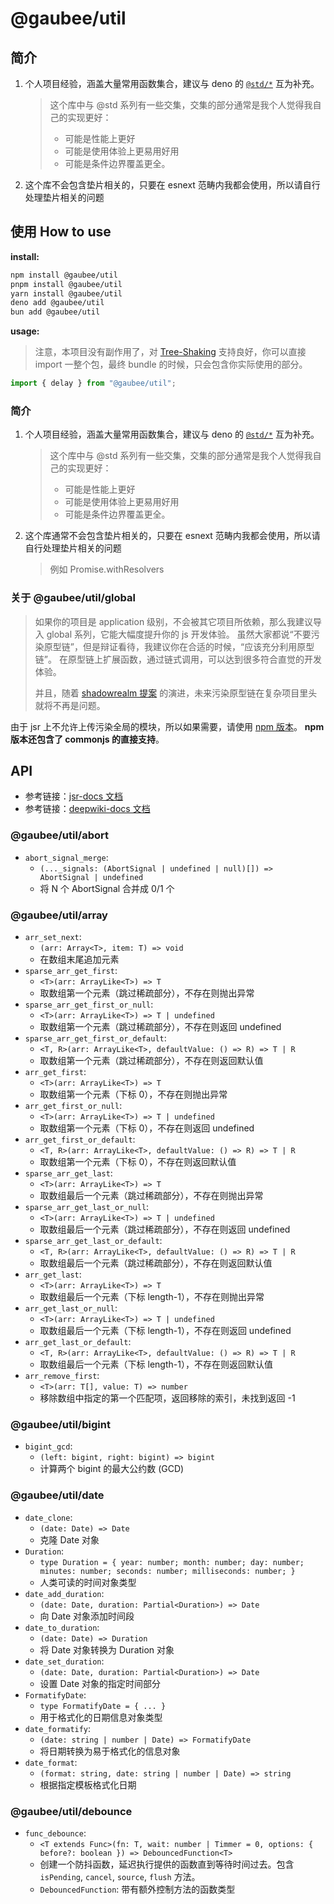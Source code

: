 # @gaubee/util

## 简介

1. 个人项目经验，涵盖大量常用函数集合，建议与 deno 的 [`@std/*`](https://jsr.io/@std) 互为补充。
    > 这个库中与 @std 系列有一些交集，交集的部分通常是我个人觉得我自己的实现更好：
    >
    > - 可能是性能上更好
    > - 可能是使用体验上更易用好用
    > - 可能是条件边界覆盖更全。
1. 这个库不会包含垫片相关的，只要在 esnext 范畴内我都会使用，所以请自行处理垫片相关的问题

## 使用 How to use

**install:**

```bash
npm install @gaubee/util
pnpm install @gaubee/util
yarn install @gaubee/util
deno add @gaubee/util
bun add @gaubee/util
```

**usage:**

> 注意，本项目没有副作用了，对 [Tree-Shaking](https://rollupjs.org/introduction/#tree-shaking) 支持良好，你可以直接 import 一整个包，最终 bundle 的时候，只会包含你实际使用的部分。

```ts
import { delay } from "@gaubee/util";
```

### 简介

1. 个人项目经验，涵盖大量常用函数集合，建议与 deno 的 [`@std/*`](https://jsr.io/@std) 互为补充。
    > 这个库中与 @std 系列有一些交集，交集的部分通常是我个人觉得我自己的实现更好：
    >
    > - 可能是性能上更好
    > - 可能是使用体验上更易用好用
    > - 可能是条件边界覆盖更全。
1. 这个库通常不会包含垫片相关的，只要在 esnext 范畴内我都会使用，所以请自行处理垫片相关的问题
    > 例如 Promise.withResolvers

### 关于 @gaubee/util/global

> 如果你的项目是 application 级别，不会被其它项目所依赖，那么我建议导入 global 系列，它能大幅度提升你的 js 开发体验。
> 虽然大家都说“不要污染原型链”，但是辩证看待，我建议你在合适的时候，“应该充分利用原型链”。
> 在原型链上扩展函数，通过链式调用，可以达到很多符合直觉的开发体验。
>
> 并且，随着 [shadowrealm 提案](https://github.com/tc39/proposal-shadowrealm)
> 的演进，未来污染原型链在复杂项目里头就将不再是问题。

由于 jsr 上不允许上传污染全局的模块，所以如果需要，请使用 [npm 版本](https://www.npmjs.com/package/@gaubee/util)。 **npm
版本还包含了 commonjs 的直接支持**。

## API

-   参考链接：[jsr-docs 文档](https://jsr.io/@gaubee/util/doc)
-   参考链接：[deepwiki-docs 文档](https://deepwiki.com/Gaubee/std/3-package:-@gaubeeutil)

### @gaubee/util/abort

-   `abort_signal_merge`:
    -   `(..._signals: (AbortSignal | undefined | null)[]) => AbortSignal | undefined`
    -   将 N 个 AbortSignal 合并成 0/1 个

### @gaubee/util/array

-   `arr_set_next`:
    -   `(arr: Array<T>, item: T) => void`
    -   在数组末尾追加元素
-   `sparse_arr_get_first`:
    -   `<T>(arr: ArrayLike<T>) => T`
    -   取数组第一个元素（跳过稀疏部分），不存在则抛出异常
-   `sparse_arr_get_first_or_null`:
    -   `<T>(arr: ArrayLike<T>) => T | undefined`
    -   取数组第一个元素（跳过稀疏部分），不存在则返回 undefined
-   `sparse_arr_get_first_or_default`:
    -   `<T, R>(arr: ArrayLike<T>, defaultValue: () => R) => T | R`
    -   取数组第一个元素（跳过稀疏部分），不存在则返回默认值
-   `arr_get_first`:
    -   `<T>(arr: ArrayLike<T>) => T`
    -   取数组第一个元素（下标 0），不存在则抛出异常
-   `arr_get_first_or_null`:
    -   `<T>(arr: ArrayLike<T>) => T | undefined`
    -   取数组第一个元素（下标 0），不存在则返回 undefined
-   `arr_get_first_or_default`:
    -   `<T, R>(arr: ArrayLike<T>, defaultValue: () => R) => T | R`
    -   取数组第一个元素（下标 0），不存在则返回默认值
-   `sparse_arr_get_last`:
    -   `<T>(arr: ArrayLike<T>) => T`
    -   取数组最后一个元素（跳过稀疏部分），不存在则抛出异常
-   `sparse_arr_get_last_or_null`:
    -   `<T>(arr: ArrayLike<T>) => T | undefined`
    -   取数组最后一个元素（跳过稀疏部分），不存在则返回 undefined
-   `sparse_arr_get_last_or_default`:
    -   `<T, R>(arr: ArrayLike<T>, defaultValue: () => R) => T | R`
    -   取数组最后一个元素（跳过稀疏部分），不存在则返回默认值
-   `arr_get_last`:
    -   `<T>(arr: ArrayLike<T>) => T`
    -   取数组最后一个元素（下标 length-1），不存在则抛出异常
-   `arr_get_last_or_null`:
    -   `<T>(arr: ArrayLike<T>) => T | undefined`
    -   取数组最后一个元素（下标 length-1），不存在则返回 undefined
-   `arr_get_last_or_default`:
    -   `<T, R>(arr: ArrayLike<T>, defaultValue: () => R) => T | R`
    -   取数组最后一个元素（下标 length-1），不存在则返回默认值
-   `arr_remove_first`:
    -   `<T>(arr: T[], value: T) => number`
    -   移除数组中指定的第一个匹配项，返回移除的索引，未找到返回 -1

### @gaubee/util/bigint

-   `bigint_gcd`:
    -   `(left: bigint, right: bigint) => bigint`
    -   计算两个 bigint 的最大公约数 (GCD)

### @gaubee/util/date

-   `date_clone`:
    -   `(date: Date) => Date`
    -   克隆 Date 对象
-   `Duration`:
    -   `type Duration = { year: number; month: number; day: number; minutes: number; seconds: number; milliseconds: number; }`
    -   人类可读的时间对象类型
-   `date_add_duration`:
    -   `(date: Date, duration: Partial<Duration>) => Date`
    -   向 Date 对象添加时间段
-   `date_to_duration`:
    -   `(date: Date) => Duration`
    -   将 Date 对象转换为 Duration 对象
-   `date_set_duration`:
    -   `(date: Date, duration: Partial<Duration>) => Date`
    -   设置 Date 对象的指定时间部分
-   `FormatifyDate`:
    -   `type FormatifyDate = { ... }`
    -   用于格式化的日期信息对象类型
-   `date_formatify`:
    -   `(date: string | number | Date) => FormatifyDate`
    -   将日期转换为易于格式化的信息对象
-   `date_format`:
    -   `(format: string, date: string | number | Date) => string`
    -   根据指定模板格式化日期

### @gaubee/util/debounce

-   `func_debounce`:
    -   `<T extends Func>(fn: T, wait: number | Timmer = 0, options: { before?: boolean }) => DebouncedFunction<T>`
    -   创建一个防抖函数，延迟执行提供的函数直到等待时间过去。包含 `isPending`, `cancel`, `source`, `flush` 方法。
    -   `DebouncedFunction`: 带有额外控制方法的函数类型
